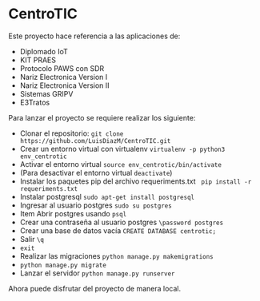 # CentroTIC

Este proyecto hace referencia a las aplicaciones de:

* Diplomado IoT
* KIT PRAES
* Protocolo PAWS con SDR
* Nariz Electronica Version I
* Nariz Electronica Version II
* Sistemas GRIPV
* E3Tratos

Para lanzar el proyecto se requiere realizar los siguiente:

* Clonar el repositorio: `` git clone https://github.com/LuisDiazM/CentroTIC.git ``
* Crear un entorno virtual con virtualenv `` virtualenv -p python3 env_centrotic ``
* Activar el entorno virtual `` source env_centrotic/bin/activate ``
* (Para desactivar el entorno virtual ``deactivate``)
* Instalar los paquetes pip del archivo requeriments.txt `` pip install -r requeriments.txt``
* Instalar postgresql ``sudo apt-get install postgresql``
* Ingresar al usuario postgres ``sudo su postgres``
* Item Abrir postgres usando ``psql``
* Crear una contraseña al usuario postgres `` \password postgres ``
* Crear una base de datos vacía ``CREATE DATABASE centrotic;``
* Salir ``\q``
* ``exit``
* Realizar las migraciones ``python manage.py makemigrations`` 
* ``python manage.py migrate``
* Lanzar el servidor ``python manage.py runserver``

Ahora puede disfrutar del proyecto de manera local.